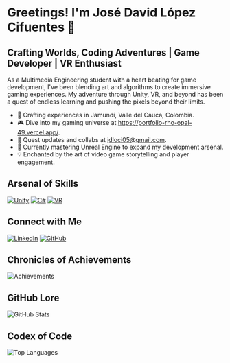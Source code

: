 # Greetings! I'm José David López Cifuentes 👾

## Crafting Worlds, Coding Adventures | Game Developer | VR Enthusiast

As a Multimedia Engineering student with a heart beating for game development, I've been blending art and algorithms to create immersive gaming experiences. My adventure through Unity, VR, and beyond has been a quest of endless learning and pushing the pixels beyond their limits.

- 🌟 Crafting experiences in Jamundí, Valle del Cauca, Colombia.
- 🎮 Dive into my gaming universe at https://portfolio-rho-opal-49.vercel.app/.
- 💌 Quest updates and collabs at jdloci05@gmail.com.
- 🚀 Currently mastering Unreal Engine to expand my development arsenal.
- 💡 Enchanted by the art of video game storytelling and player engagement.

## Arsenal of Skills
[![Unity](https://github.com/Jdloci05/Jdloci05/assets/78886868/3db835e9-b454-47c0-a2cd-38e91ecf3e41)](https://unity.com/)
[![C#](Csharp-Icon-URL)](https://docs.microsoft.com/en-us/dotnet/csharp/)
[![VR](VR-Icon-URL)](https://www.vrs.org.uk/)

## Connect with Me
[![LinkedIn](LinkedIn-Icon-URL)](https://www.linkedin.com/in/jose-lopez-490166172/)
[![GitHub](GitHub-Icon-URL)](https://github.com/Jdloci05)

## Chronicles of Achievements
<!-- Custom Badges -->
![Achievements](Achievements-Badge-URL)

## GitHub Lore
![GitHub Stats](GitHub-Stats-Image-URL)

## Codex of Code
![Top Languages](Top-Languages-Card-URL)
